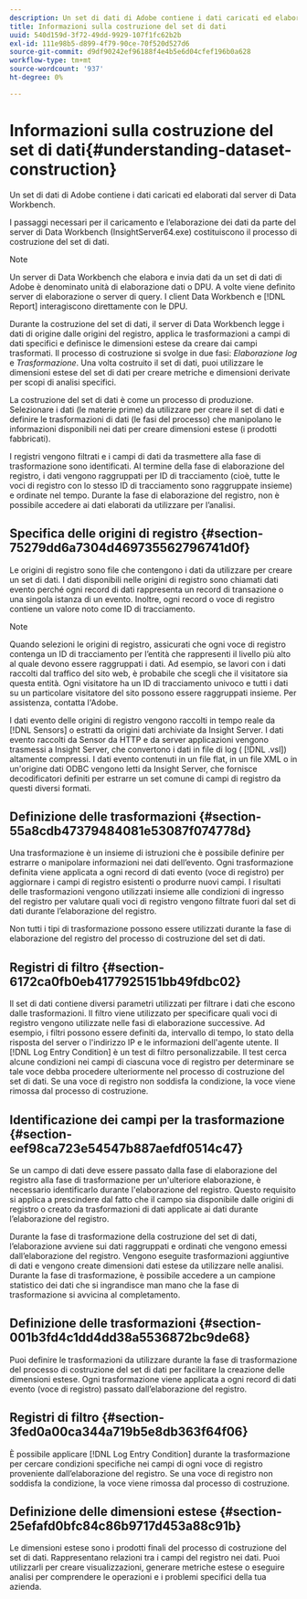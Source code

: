 ```yaml
---
description: Un set di dati di Adobe contiene i dati caricati ed elaborati dal server di Data Workbench.
title: Informazioni sulla costruzione del set di dati
uuid: 540d159d-3f72-49dd-9929-107f1fc62b2b
exl-id: 111e98b5-d899-4f79-90ce-70f520d527d6
source-git-commit: d9df90242ef96188f4e4b5e6d04cfef196b0a628
workflow-type: tm+mt
source-wordcount: '937'
ht-degree: 0%

---
```


# Informazioni sulla costruzione del set di dati{#understanding-dataset-construction}

Un set di dati di Adobe contiene i dati caricati ed elaborati dal server di Data Workbench.

I passaggi necessari per il caricamento e l’elaborazione dei dati da parte del server di Data Workbench (InsightServer64.exe) costituiscono il processo di costruzione del set di dati.

>[!NOTE]
>
>Un server di Data Workbench che elabora e invia dati da un set di dati di Adobe è denominato unità di elaborazione dati o DPU. A volte viene definito server di elaborazione o server di query. I client Data Workbench e [!DNL Report] interagiscono direttamente con le DPU.

Durante la costruzione del set di dati, il server di Data Workbench legge i dati di origine dalle origini del registro, applica le trasformazioni a campi di dati specifici e definisce le dimensioni estese da creare dai campi trasformati. Il processo di costruzione si svolge in due fasi: *Elaborazione log* e *Trasformazione*. Una volta costruito il set di dati, puoi utilizzare le dimensioni estese del set di dati per creare metriche e dimensioni derivate per scopi di analisi specifici.

La costruzione del set di dati è come un processo di produzione. Selezionare i dati (le materie prime) da utilizzare per creare il set di dati e definire le trasformazioni di dati (le fasi del processo) che manipolano le informazioni disponibili nei dati per creare dimensioni estese (i prodotti fabbricati).

<!--
c_log_proc.xml
-->

I registri vengono filtrati e i campi di dati da trasmettere alla fase di trasformazione sono identificati. Al termine della fase di elaborazione del registro, i dati vengono raggruppati per ID di tracciamento (cioè, tutte le voci di registro con lo stesso ID di tracciamento sono raggruppate insieme) e ordinate nel tempo. Durante la fase di elaborazione del registro, non è possibile accedere ai dati elaborati da utilizzare per l’analisi.

## Specifica delle origini di registro {#section-75279dd6a7304d469735562796741d0f}

Le origini di registro sono file che contengono i dati da utilizzare per creare un set di dati. I dati disponibili nelle origini di registro sono chiamati dati evento perché ogni record di dati rappresenta un record di transazione o una singola istanza di un evento. Inoltre, ogni record o voce di registro contiene un valore noto come ID di tracciamento.

>[!NOTE]
>
>Quando selezioni le origini di registro, assicurati che ogni voce di registro contenga un ID di tracciamento per l’entità che rappresenti il livello più alto al quale devono essere raggruppati i dati. Ad esempio, se lavori con i dati raccolti dal traffico del sito web, è probabile che scegli che il visitatore sia questa entità. Ogni visitatore ha un ID di tracciamento univoco e tutti i dati su un particolare visitatore del sito possono essere raggruppati insieme. Per assistenza, contatta l&#39;Adobe.

I dati evento delle origini di registro vengono raccolti in tempo reale da [!DNL Sensors] o estratti da origini dati archiviate da Insight Server. I dati evento raccolti da Sensor da HTTP e da server applicazioni vengono trasmessi a Insight Server, che convertono i dati in file di log ( [!DNL .vsl]) altamente compressi. I dati evento contenuti in un file flat, in un file XML o in un&#39;origine dati ODBC vengono letti da Insight Server, che fornisce decodificatori definiti per estrarre un set comune di campi di registro da questi diversi formati.

## Definizione delle trasformazioni {#section-55a8cdb47379484081e53087f074778d}

Una trasformazione è un insieme di istruzioni che è possibile definire per estrarre o manipolare informazioni nei dati dell’evento. Ogni trasformazione definita viene applicata a ogni record di dati evento (voce di registro) per aggiornare i campi di registro esistenti o produrre nuovi campi. I risultati delle trasformazioni vengono utilizzati insieme alle condizioni di ingresso del registro per valutare quali voci di registro vengono filtrate fuori dal set di dati durante l’elaborazione del registro.

Non tutti i tipi di trasformazione possono essere utilizzati durante la fase di elaborazione del registro del processo di costruzione del set di dati.

## Registri di filtro {#section-6172ca0fb0eb4177925151bb49fdbc02}

Il set di dati contiene diversi parametri utilizzati per filtrare i dati che escono dalle trasformazioni. Il filtro viene utilizzato per specificare quali voci di registro vengono utilizzate nelle fasi di elaborazione successive. Ad esempio, i filtri possono essere definiti da, intervallo di tempo, lo stato della risposta del server o l&#39;indirizzo IP e le informazioni dell&#39;agente utente. Il [!DNL Log Entry Condition] è un test di filtro personalizzabile. Il test cerca alcune condizioni nei campi di ciascuna voce di registro per determinare se tale voce debba procedere ulteriormente nel processo di costruzione del set di dati. Se una voce di registro non soddisfa la condizione, la voce viene rimossa dal processo di costruzione.

## Identificazione dei campi per la trasformazione {#section-eef98ca723e54547b887aefdf0514c47}

Se un campo di dati deve essere passato dalla fase di elaborazione del registro alla fase di trasformazione per un&#39;ulteriore elaborazione, è necessario identificarlo durante l&#39;elaborazione del registro. Questo requisito si applica a prescindere dal fatto che il campo sia disponibile dalle origini di registro o creato da trasformazioni di dati applicate ai dati durante l’elaborazione del registro.

<!--
c_transformation.xml
-->

Durante la fase di trasformazione della costruzione del set di dati, l’elaborazione avviene sui dati raggruppati e ordinati che vengono emessi dall’elaborazione del registro. Vengono eseguite trasformazioni aggiuntive di dati e vengono create dimensioni dati estese da utilizzare nelle analisi. Durante la fase di trasformazione, è possibile accedere a un campione statistico dei dati che si ingrandisce man mano che la fase di trasformazione si avvicina al completamento.

## Definizione delle trasformazioni {#section-001b3fd4c1dd4dd38a5536872bc9de68}

Puoi definire le trasformazioni da utilizzare durante la fase di trasformazione del processo di costruzione del set di dati per facilitare la creazione delle dimensioni estese. Ogni trasformazione viene applicata a ogni record di dati evento (voce di registro) passato dall’elaborazione del registro.

## Registri di filtro {#section-3fed0a00ca344a719b5e8db363f64f06}

È possibile applicare [!DNL Log Entry Condition] durante la trasformazione per cercare condizioni specifiche nei campi di ogni voce di registro proveniente dall’elaborazione del registro. Se una voce di registro non soddisfa la condizione, la voce viene rimossa dal processo di costruzione.

## Definizione delle dimensioni estese {#section-25efafd0bfc84c86b9717d453a88c91b}

Le dimensioni estese sono i prodotti finali del processo di costruzione del set di dati. Rappresentano relazioni tra i campi del registro nei dati. Puoi utilizzarli per creare visualizzazioni, generare metriche estese o eseguire analisi per comprendere le operazioni e i problemi specifici della tua azienda.

